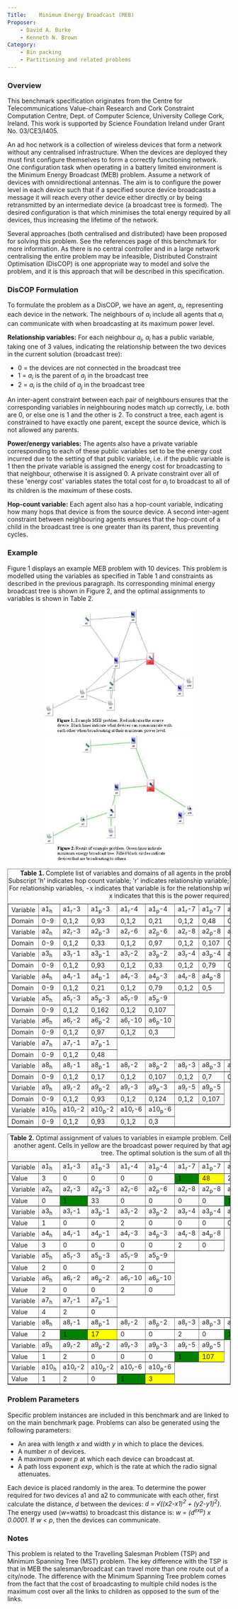 ```yaml
---
Title:    Minimum Energy Broadcast (MEB)
Proposer: 
	- David A. Burke
	- Kenneth N. Brown
Category: 
	- Bin packing
	- Partitioning and related problems
---
```



### Overview

This benchmark specification originates from the Centre for Telecommunications Value-chain Research and Cork Constraint Computation Centre, Dept. of Computer Science, University College Cork, Ireland. This work is supported by Science Foundation Ireland under Grant No. 03/CE3/I405.

An ad hoc network is a collection of wireless devices that form a network without any centralised infrastructure. When the devices are deployed they must first configure themselves to form a correctly functioning network. One configuration task when operating in a battery limited environment is the Minimum Energy Broadcast (MEB) problem. Assume a network of devices with omnidirectional antennas. The aim is to configure the power level in each device such that if a specified source device broadcasts a message it will reach every other device either directly or by being retransmitted by an intermediate device (a broadcast tree is formed). The desired configuration is that which minimises the total energy required by all devices, thus increasing the lifetime of the network.

Several approaches (both centralised and distributed) have been proposed for solving this problem. See the references page of this benchmark for more information. As there is no central controller and in a large network centralising the entire problem may be infeasible, Distributed Constraint Optimisation (DisCOP) is one appropriate way to model and solve the problem, and it is this approach that will be described in this specification.

### DisCOP Formulation

To formulate the problem as a DisCOP, we have an agent, *a<sub>i</sub>*, representing each device in the network. The neighbours of *a<sub>i</sub>* include all agents that *a<sub>i</sub>* can communicate with when broadcasting at its maximum power level.

**Relationship variables:** For each neighbour *a<sub>j</sub>*, *a<sub>i</sub>* has a public variable, taking one of 3 values, indicating the relationship between the two devices in the current solution (broadcast tree):

-   0 = the devices are not connected in the broadcast tree
-   1 = *a<sub>i</sub>* is the parent of *a<sub>j</sub>* in the broadcast tree
-   2 = *a<sub>i</sub>* is the child of *a<sub>j</sub>* in the broadcast tree

An inter-agent constraint between each pair of neighbours ensures that the corresponding variables in neighbouring nodes match up correctly, i.e. both are 0, or else one is 1 and the other is 2. To construct a tree, each agent is constrained to have exactly one parent, except the source device, which is not allowed any parents.

**Power/energy variables:** The agents also have a private variable corresponding to each of these public variables set to be the energy cost incurred due to the setting of that public variable, i.e. if the public variable is 1 then the private variable is assigned the energy cost for broadcasting to that neighbour, otherwise it is assigned 0. A private constraint over all of these 'energy cost' variables states the total cost for *a<sub>i</sub>* to broadcast to all of its children is the *maximum* of these costs.

**Hop-count variable:** Each agent also has a hop-count variable, indicating how many hops that device is from the source device. A second inter-agent constraint between neighbouring agents ensures that the hop-count of a child in the broadcast tree is one greater than its parent, thus preventing cycles.

### Example

Figure 1 displays an example MEB problem with 10 devices. This problem is modelled using the variables as specified in Table 1 and constraints as described in the previous paragraph. Its corresponding minimal energy broadcast tree is shown in Figure 2, and the optimal assignments to variables is shown in Table 2.

<center>
    <img src="assets/meb-problem.jpg" align="bottom" width="336" height="284">
    <img src="assets/meb-result.jpg" align="bottom" width="336" height="284">
</center>



<table border="">
  <caption align="LEFT"><b>Table 1.</b> Complete list of variables and domains of all agents in the problem.
    Variable names begin with the agent name. Subscript 'h' indicates hop count variable; 'r' indicates relationship variable; 'p' indicates broadcast power/energy cost variable. For relationship variables, -x indicates that variable is for the relationship with agent x. Similarly for energy cost variables, the -x indicates that this is the power required to reach agent x. 
  </caption>
  <tbody>
    <tr>
      <td> Variable </td>
      <td> a1<sub>h</sub> </td>
      <td> a1<sub>r</sub>-3 </td>
      <td> a1<sub>p</sub>-3 </td>
      <td> a1<sub>r</sub>-4 </td>
      <td> a1<sub>p</sub>-4 </td>
      <td> a1<sub>r</sub>-7 </td>
      <td> a1<sub>p</sub>-7 </td>
      <td> a1<sub>r</sub>-8 </td>
      <td> a1<sub>p</sub>-8</td>
    </tr>
    <tr>
      <td> Domain </td>
      <td> 0-9 </td>
      <td> 0,1,2 </td>
      <td> 0,93 </td>
      <td> 0,1,2 </td>
      <td> 0,21 </td>
      <td> 0,1,2 </td>
      <td> 0,48 </td>
      <td> 0,1,2 </td>
      <td> 0,17</td>
    </tr>
    <tr>
      <td> Variable </td>
      <td> a2<sub>h</sub> </td>
      <td> a2<sub>r</sub>-3 </td>
      <td> a2<sub>p</sub>-3 </td>
      <td> a2<sub>r</sub>-6 </td>
      <td> a2<sub>p</sub>-6 </td>
      <td> a2<sub>r</sub>-8 </td>
      <td> a2<sub>p</sub>-8 </td>
      <td> a2<sub>r</sub>-9 </td>
      <td> a2<sub>p</sub>-9 </td>
      <td> a2<sub>r</sub>-10 </td>
      <td> a2<sub>p</sub>-10</td>
    </tr>
    <tr>
      <td> Domain </td>
      <td> 0-9 </td>
      <td> 0,1,2 </td>
      <td> 0,33 </td>
      <td> 0,1,2 </td>
      <td> 0,97 </td>
      <td> 0,1,2 </td>
      <td> 0,107 </td>
      <td> 0,1,2 </td>
      <td> 0,93 </td>
      <td> 0,1,2 </td>
      <td> 0,93</td>
    </tr>
    <tr>
      <td> Variable </td>
      <td> a3<sub>h</sub> </td>
      <td> a3<sub>r</sub>-1 </td>
      <td> a3<sub>p</sub>-1 </td>
      <td> a3<sub>r</sub>-2 </td>
      <td> a3<sub>p</sub>-2 </td>
      <td> a3<sub>r</sub>-4 </td>
      <td> a3<sub>p</sub>-4 </td>
      <td> a3<sub>r</sub>-5 </td>
      <td> a3<sub>p</sub>-5 </td>
      <td> a3<sub>r</sub>-8 </td>
      <td> a3<sub>p</sub>-8 </td>
      <td> a3<sub>r</sub>-9 </td>
      <td> a3<sub>p</sub>-9</td>
    </tr>
    <tr>
      <td> Domain </td>
      <td> 0-9 </td>
      <td> 0,1,2 </td>
      <td> 0,93 </td>
      <td> 0,1,2 </td>
      <td> 0,33 </td>
      <td> 0,1,2 </td>
      <td> 0,79 </td>
      <td> 0,1,2 </td>
      <td> 0,162 </td>
      <td> 0,1,2 </td>
      <td> 0,7 </td>
      <td> 0,1,2 </td>
      <td> 0,124</td>
    </tr>
    <tr>
      <td> Variable </td>
      <td> a4<sub>h</sub> </td>
      <td> a4<sub>r</sub>-1 </td>
      <td> a4<sub>p</sub>-1 </td>
      <td> a4<sub>r</sub>-3 </td>
      <td> a4<sub>p</sub>-3 </td>
      <td> a4<sub>r</sub>-8 </td>
      <td> a4<sub>p</sub>-8</td>
    </tr>
    <tr>
      <td> Domain </td>
      <td> 0-9 </td>
      <td> 0,1,2 </td>
      <td> 0,21 </td>
      <td> 0,1,2 </td>
      <td> 0,79 </td>
      <td> 0,1,2 </td>
      <td> 0,5</td>
    </tr>
    <tr>
      <td> Variable </td>
      <td> a5<sub>h</sub> </td>
      <td> a5<sub>r</sub>-3 </td>
      <td> a5<sub>p</sub>-3 </td>
      <td> a5<sub>r</sub>-9 </td>
      <td> a5<sub>p</sub>-9</td>
    </tr>
    <tr>
      <td> Domain </td>
      <td> 0-9 </td>
      <td> 0,1,2 </td>
      <td> 0,162 </td>
      <td> 0,1,2 </td>
      <td> 0,107</td>
    </tr>
    <tr>
      <td> Variable </td>
      <td> a6<sub>h</sub> </td>
      <td> a6<sub>r</sub>-2 </td>
      <td> a6<sub>p</sub>-2 </td>
      <td> a6<sub>r</sub>-10 </td>
      <td> a6<sub>p</sub>-10</td>
    </tr>
    <tr>
      <td> Domain </td>
      <td> 0-9 </td>
      <td> 0,1,2 </td>
      <td> 0,97 </td>
      <td> 0,1,2 </td>
      <td> 0,3</td>
    </tr>
    <tr>
      <td> Variable </td>
      <td> a7<sub>h</sub> </td>
      <td> a7<sub>r</sub>-1 </td>
      <td> a7<sub>p</sub>-1</td>
    </tr>
    <tr>
      <td> Domain </td>
      <td> 0-9 </td>
      <td> 0,1,2 </td>
      <td> 0,48</td>
    </tr>
    <tr>
      <td> Variable </td>
      <td> a8<sub>h</sub> </td>
      <td> a8<sub>r</sub>-1 </td>
      <td> a8<sub>p</sub>-1 </td>
      <td> a8<sub>r</sub>-2 </td>
      <td> a8<sub>p</sub>-2 </td>
      <td> a8<sub>r</sub>-3 </td>
      <td> a8<sub>p</sub>-3 </td>
      <td> a8<sub>r</sub>-4 </td>
      <td> a8<sub>p</sub>-4</td>
    </tr>
    <tr>
      <td> Domain </td>
      <td> 0-9 </td>
      <td> 0,1,2 </td>
      <td> 0,17 </td>
      <td> 0,1,2 </td>
      <td> 0,107 </td>
      <td> 0,1,2 </td>
      <td> 0,7 </td>
      <td> 0,1,2 </td>
      <td> 0,5</td>
    </tr>
    <tr>
      <td> Variable </td>
      <td> a9<sub>h</sub> </td>
      <td> a9<sub>r</sub>-2 </td>
      <td> a9<sub>p</sub>-2 </td>
      <td> a9<sub>r</sub>-3 </td>
      <td> a9<sub>p</sub>-3 </td>
      <td> a9<sub>r</sub>-5 </td>
      <td> a9<sub>p</sub>-5</td>
    </tr>
    <tr>
      <td> Domain </td>
      <td> 0-9 </td>
      <td> 0,1,2 </td>
      <td> 0,93 </td>
      <td> 0,1,2 </td>
      <td> 0,124 </td>
      <td> 0,1,2 </td>
      <td> 0,107</td>
    </tr>
    <tr>
      <td> Variable </td>
      <td> a10<sub>h</sub> </td>
      <td> a10<sub>r</sub>-2 </td>
      <td> a10<sub>p</sub>-2 </td>
      <td> a10<sub>r</sub>-6 </td>
      <td> a10<sub>p</sub>-6</td>
    </tr>
    <tr>
      <td> Domain </td>
      <td> 0-9 </td>
      <td> 0,1,2 </td>
      <td> 0,93 </td>
      <td> 0,1,2 </td>
      <td> 0,3</td>
    </tr>
    <tr></tr>
    <tr></tr>
  </tbody>
</table>



<table border="">
  <caption align="LEFT"><b>Table 2.</b> Optimal assignment of values to variables in example problem.
    Cells in green indicate when an agent will broadcast to another agent.
    Cells in yellow are the broadcast power required by that agent to broadcast to all its children in the broadcast tree. 
    The optimal solution is the sum of all these values, i.e. 275.
  </caption>
  <tbody>
    <tr>
      <td> Variable </td>
      <td> a1<sub>h</sub> </td>
      <td> a1<sub>r</sub>-3 </td>
      <td> a1<sub>p</sub>-3 </td>
      <td> a1<sub>r</sub>-4 </td>
      <td> a1<sub>p</sub>-4 </td>
      <td> a1<sub>r</sub>-7 </td>
      <td> a1<sub>p</sub>-7 </td>
      <td> a1<sub>r</sub>-8 </td>
      <td> a1<sub>p</sub>-8</td>
    </tr>
    <tr>
      <td> Value </td>
      <td> 3 </td>
      <td> 0 </td>
      <td> 0 </td>
      <td> 0 </td>
      <td> 0 </td>
      <td bgcolor="GREEN"> 1 </td>
      <td bgcolor="YELLOW"> 48 </td>
      <td> 2 </td>
      <td> 0</td>
    </tr>
    <tr>
      <td> Variable </td>
      <td> a2<sub>h</sub> </td>
      <td> a2<sub>r</sub>-3 </td>
      <td> a2<sub>p</sub>-3 </td>
      <td> a2<sub>r</sub>-6 </td>
      <td> a2<sub>p</sub>-6 </td>
      <td> a2<sub>r</sub>-8 </td>
      <td> a2<sub>p</sub>-8 </td>
      <td> a2<sub>r</sub>-9 </td>
      <td> a2<sub>p</sub>-9 </td>
      <td> a2<sub>r</sub>-10 </td>
      <td> a2<sub>p</sub>-10</td>
    </tr>
    <tr>
      <td> Value </td>
      <td> 0 </td>
      <td bgcolor="GREEN"> 1 </td>
      <td> 33 </td>
      <td> 0 </td>
      <td> 0 </td>
      <td> 0 </td>
      <td> 0 </td>
      <td bgcolor="GREEN"> 1 </td>
      <td bgcolor="YELLOW"> 93 </td>
      <td> 1 </td>
      <td> 93</td>
    </tr>
    <tr>
      <td> Variable </td>
      <td> a3<sub>h</sub> </td>
      <td> a3<sub>r</sub>-1 </td>
      <td> a3<sub>p</sub>-1 </td>
      <td> a3<sub>r</sub>-2 </td>
      <td> a3<sub>p</sub>-2 </td>
      <td> a3<sub>r</sub>-4 </td>
      <td> a3<sub>p</sub>-4 </td>
      <td> a3<sub>r</sub>-5 </td>
      <td> a3<sub>p</sub>-5 </td>
      <td> a3<sub>r</sub>-8 </td>
      <td> a3<sub>p</sub>-8 </td>
      <td> a3<sub>r</sub>-9 </td>
      <td> a3<sub>p</sub>-9</td>
    </tr>
    <tr>
      <td> Value </td>
      <td> 1 </td>
      <td> 0 </td>
      <td> 0 </td>
      <td> 2 </td>
      <td> 0 </td>
      <td> 0 </td>
      <td> 0 </td>
      <td> 0 </td>
      <td> 0 </td>
      <td bgcolor="GREEN"> 1 </td>
      <td bgcolor="YELLOW"> 7 </td>
      <td> 0 </td>
      <td> 0</td>
    </tr>
    <tr>
      <td> Variable </td>
      <td> a4<sub>h</sub> </td>
      <td> a4<sub>r</sub>-1 </td>
      <td> a4<sub>p</sub>-1 </td>
      <td> a4<sub>r</sub>-3 </td>
      <td> a4<sub>p</sub>-3 </td>
      <td> a4<sub>r</sub>-8 </td>
      <td> a4<sub>p</sub>-8</td>
    </tr>
    <tr>
      <td> Value </td>
      <td> 3 </td>
      <td> 0 </td>
      <td> 0 </td>
      <td> 0 </td>
      <td> 0 </td>
      <td> 2 </td>
      <td> 0</td>
    </tr>
    <tr>
      <td> Variable </td>
      <td> a5<sub>h</sub> </td>
      <td> a5<sub>r</sub>-3 </td>
      <td> a5<sub>p</sub>-3 </td>
      <td> a5<sub>r</sub>-9 </td>
      <td> a5<sub>p</sub>-9</td>
    </tr>
    <tr>
      <td> Value </td>
      <td> 2 </td>
      <td> 0 </td>
      <td> 0 </td>
      <td> 2 </td>
      <td> 0</td>
    </tr>
    <tr>
      <td> Variable </td>
      <td> a6<sub>h</sub> </td>
      <td> a6<sub>r</sub>-2 </td>
      <td> a6<sub>p</sub>-2 </td>
      <td> a6<sub>r</sub>-10 </td>
      <td> a6<sub>p</sub>-10</td>
    </tr>
    <tr>
      <td> Value </td>
      <td> 2 </td>
      <td> 0 </td>
      <td> 0 </td>
      <td> 2 </td>
      <td> 0</td>
    </tr>
    <tr>
      <td> Variable </td>
      <td> a7<sub>h</sub> </td>
      <td> a7<sub>r</sub>-1 </td>
      <td> a7<sub>p</sub>-1</td>
    </tr>
    <tr>
      <td> Value </td>
      <td> 4 </td>
      <td> 2 </td>
      <td> 0</td>
    </tr>
    <tr>
      <td> Variable </td>
      <td> a8<sub>h</sub> </td>
      <td> a8<sub>r</sub>-1 </td>
      <td> a8<sub>p</sub>-1 </td>
      <td> a8<sub>r</sub>-2 </td>
      <td> a8<sub>p</sub>-2 </td>
      <td> a8<sub>r</sub>-3 </td>
      <td> a8<sub>p</sub>-3 </td>
      <td> a8<sub>r</sub>-4 </td>
      <td> a8<sub>p</sub>-4</td>
    </tr>
    <tr>
      <td> Value </td>
      <td> 2 </td>
      <td bgcolor="GREEN"> 1 </td>
      <td bgcolor="YELLOW"> 17 </td>
      <td> 0 </td>
      <td> 0 </td>
      <td> 2 </td>
      <td> 0 </td>
      <td bgcolor="GREEN"> 1 </td>
      <td> 5</td>
    </tr>
    <tr>
      <td> Variable </td>
      <td> a9<sub>h</sub> </td>
      <td> a9<sub>r</sub>-2 </td>
      <td> a9<sub>p</sub>-2 </td>
      <td> a9<sub>r</sub>-3 </td>
      <td> a9<sub>p</sub>-3 </td>
      <td> a9<sub>r</sub>-5 </td>
      <td> a9<sub>p</sub>-5</td>
    </tr>
    <tr>
      <td> Value </td>
      <td> 1 </td>
      <td> 2 </td>
      <td> 0 </td>
      <td> 0 </td>
      <td> 0 </td>
      <td bgcolor="GREEN"> 1 </td>
      <td bgcolor="YELLOW"> 107</td>
    </tr>
    <tr>
      <td> Variable </td>
      <td> a10<sub>h</sub> </td>
      <td> a10<sub>r</sub>-2 </td>
      <td> a10<sub>p</sub>-2 </td>
      <td> a10<sub>r</sub>-6 </td>
      <td> a10<sub>p</sub>-6</td>
    </tr>
    <tr>
      <td> Value </td>
      <td> 1 </td>
      <td> 2 </td>
      <td> 0 </td>
      <td bgcolor="GREEN"> 1 </td>
      <td bgcolor="YELLOW"> 3</td>
    </tr>
    <tr></tr>
    <tr></tr>
  </tbody>
</table>



### Problem Parameters

Specific problem instances are included in this benchmark and are linked to on the main benchmark page.
 Problems can also be generated using the following parameters:

-   An area with length *x* and width *y* in which to place the devices.
-   A number *n* of devices.
-   A maximum power *p* at which each device can broadcast at.
-   A path loss exponent *exp*, which is the rate at which the radio signal attenuates.

Each device is placed randomly in the area. To determine the power required for two devices a1 and a2 to communicate with each other, first calculate the distance, *d* between the devices: *d = √((x2-x1)<sup>2</sup> + (y2-y1)<sup>2</sup>)*. The energy used (*w*=watts) to broadcast this distance is: *w = (d<sup>exp</sup>) x 0.0001*. If *w < p*, then the devices can communicate.

### Notes

This problem is related to the Travelling Salesman Problem (TSP) and Minimum Spanning Tree (MST) problem. The key difference with the TSP is that in MEB the salesman/broadcast can travel more than one route out of a city/node. The difference with the Minimum Spanning Tree problem comes from the fact that the cost of broadcasting to multiple child nodes is the maximum cost over all the links to children as opposed to the sum of the links.
